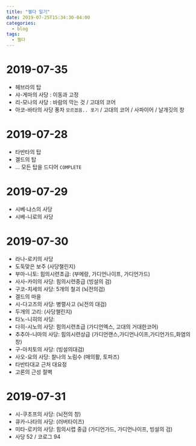```yaml
---
title: "젤다 일기"
date: 2019-07-25T15:34:30-04:00
categories:
  - blog
tags:
  - 젤다
---
```



# 2019-07-35

- 헤브라의 탑
- 샤-게마의 사당 : 이동과 고정
- 리-모나의 사당 : 바람의 막는 것 / 고대의 코어
- 아코-바타의 사당 풍차    `모르겠음.. 포기` / 고대의 코어 / 사파이어 / 날개깃의 창


# 2019-07-28

- 타반타의 탑
- 겔드의 탑
- ... 모든 탑을 드디어 `COMPLETE`



# 2019-07-29

- 시베·냐스의 사당 
- 시베-니로의 사당  


# 2019-07-30

- 라나-로키의 사당
- 도둑맞은 보주  (사당챌린지)
- 부마-니토: 힘의시련초급:  (부메랑, 가디언나이프, 가디언가드)
- 사사-카이의 사당: 힘의시련중급  (빙설의 검)
- 구코-치세의 사당: 5개의 철괴  (뇌전의검)
- 겔드의 마을
- 시-다고즈의 사당: 병렬사고 (뇌전의 대검)
- 두개의 고리:  (사당챌린지)
- 타노-니히의 사당:  
- 다히-시노의 사당: 힘의시련초급  (가디언엑스, 고대의 거대한코어)
- 추추아-니마의 사당: 힘의시련상급  (가디언랜스,가디언나이프,가디언가드,화염의창)
- 구-아치토의 사당:  (빙설의대검)
- 사오-요의 사당: 찰나의 노림수 (매의활, 토파즈)
- 타반타대교 근처 대요정
- 고론의 근성 절벽


 # 2019-07-31

 - 시-쿠초프의 사당: (뇌전의 창)
 - 큐카-나타의 사당: (러버타이즈)
 - 미타-로키의 사당: 힘의시렵 중급 (가디언가드, 가디언나이프, 빙설의 검)
 - 사당 52 / 코로그 94
 
